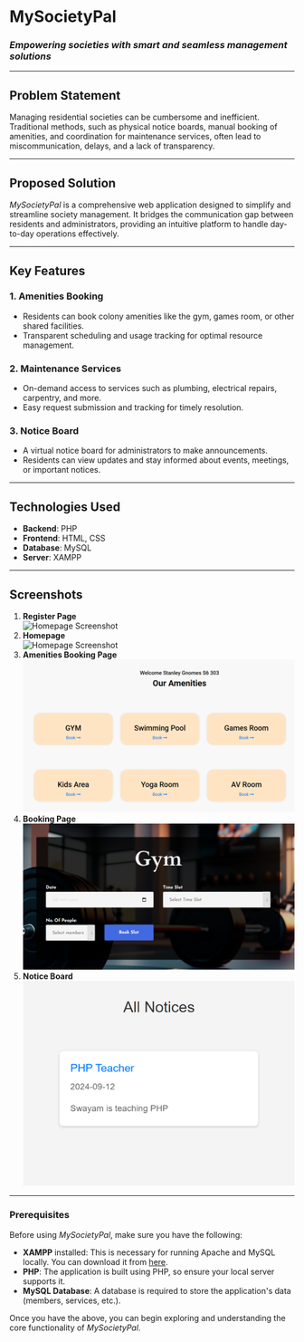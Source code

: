 # **MySocietyPal**
### *Empowering societies with smart and seamless management solutions*

---

## **Problem Statement**
Managing residential societies can be cumbersome and inefficient. Traditional methods, such as physical notice boards, manual booking of amenities, and coordination for maintenance services, often lead to miscommunication, delays, and a lack of transparency.

---

## **Proposed Solution**
*MySocietyPal* is a comprehensive web application designed to simplify and streamline society management. It bridges the communication gap between residents and administrators, providing an intuitive platform to handle day-to-day operations effectively.

---

## **Key Features**
### **1. Amenities Booking**
- Residents can book colony amenities like the gym, games room, or other shared facilities.
- Transparent scheduling and usage tracking for optimal resource management.

### **2. Maintenance Services**
- On-demand access to services such as plumbing, electrical repairs, carpentry, and more.
- Easy request submission and tracking for timely resolution.

### **3. Notice Board**
- A virtual notice board for administrators to make announcements.
- Residents can view updates and stay informed about events, meetings, or important notices.

---

## **Technologies Used**
- **Backend**: PHP
- **Frontend**: HTML, CSS
- **Database**: MySQL
- **Server**: XAMPP

---

## **Screenshots**
1. **Register Page**  
   ![Homepage Screenshot](Screenshots/Register_page.png)
1. **Homepage**  
   ![Homepage Screenshot](Screenshots/Home_Page.png)
2. **Amenities Booking Page**  
   ![Amenities Booking Screenshot](Screenshots/Amenities.png)
1. **Booking Page**  
   ![Homepage Screenshot](Screenshots/Gym.png)
4. **Notice Board**  
   ![Notice Board Screenshot](Screenshots/Notice.png)

---

### **Prerequisites**
Before using *MySocietyPal*, make sure you have the following:

- **XAMPP** installed: This is necessary for running Apache and MySQL locally. You can download it from [here](https://www.apachefriends.org/index.html).
- **PHP**: The application is built using PHP, so ensure your local server supports it.
- **MySQL Database**: A database is required to store the application's data (members, services, etc.).

Once you have the above, you can begin exploring and understanding the core functionality of *MySocietyPal*.

